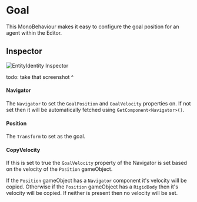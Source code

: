 # Goal

This MonoBehaviour makes it easy to configure the goal position for an agent within the Editor.

## Inspector

![EntityIdentity Inspector](../images/GoalInspector.png)

todo: take that screenshot ^

#### Navigator

The `Navigator` to set the `GoalPosition` and `GoalVelocity` properties on. If not set then it will be automatically fetched using `GetComponent<Navigator>()`.

#### Position

The `Transform` to set as the goal.

#### CopyVelocity

If this is set to true the `GoalVelocity` property of the Navigator is set based on the velocity of the `Position` gameObject.

If the `Position` gameObject has a `Navigator` component it's velocity will be copied. Otherwise if the `Position` gameObject has a `RigidBody` then it's velocity will be copied. If neither is present then no velocity will be set.